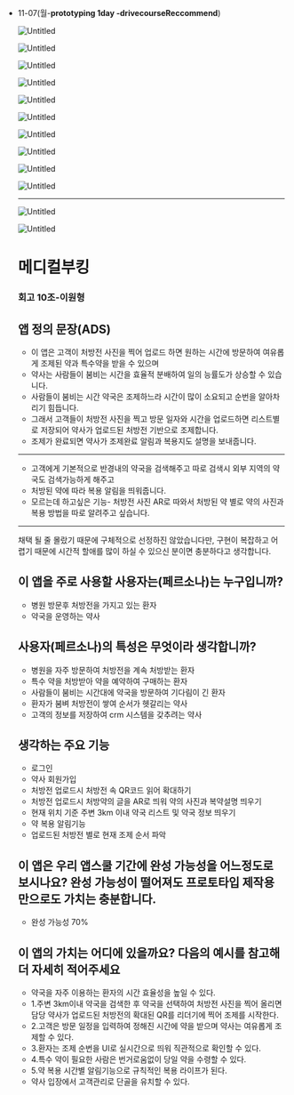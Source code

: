 - 11-07(월-**prototyping 1day -drivecourseReccommend**)
    
    ![Untitled](https://s3-us-west-2.amazonaws.com/secure.notion-static.com/61fb315f-7dd8-4175-a944-bc4f8e04281a/Untitled.png)
    
    ![Untitled](https://s3-us-west-2.amazonaws.com/secure.notion-static.com/f6ca9d86-a6a8-49ac-a6c5-49f5422d175c/Untitled.png)
    
    ![Untitled](https://s3-us-west-2.amazonaws.com/secure.notion-static.com/a70b178c-a997-4b8e-8097-f6e4dcab7cd4/Untitled.png)
    
    ![Untitled](https://s3-us-west-2.amazonaws.com/secure.notion-static.com/edeab27b-3504-40d0-a875-c1c8f5103d2f/Untitled.png)
    
    ![Untitled](https://s3-us-west-2.amazonaws.com/secure.notion-static.com/34648b7a-1522-45e3-a7b8-3b4059a9fb35/Untitled.png)
    
    ![Untitled](https://s3-us-west-2.amazonaws.com/secure.notion-static.com/39da95fb-5a6e-464e-810c-0bba0ab9e9f0/Untitled.png)
    
    ![Untitled](https://s3-us-west-2.amazonaws.com/secure.notion-static.com/f122f8ea-a025-49d0-a05d-3a78f6da6572/Untitled.png)
    
    ![Untitled](https://s3-us-west-2.amazonaws.com/secure.notion-static.com/01384ba0-0780-4e9f-ad95-0bed8aa467c9/Untitled.png)
    
    ![Untitled](https://s3-us-west-2.amazonaws.com/secure.notion-static.com/22b6aae2-9ca0-4a11-b2e9-e6d003f9bbf9/Untitled.png)
    
    ![Untitled](https://s3-us-west-2.amazonaws.com/secure.notion-static.com/6ae9722b-a243-4eb8-8e72-8ed1f30eaa34/Untitled.png)
    
    ---
    
    ![Untitled](https://s3-us-west-2.amazonaws.com/secure.notion-static.com/5682d8bd-907c-414c-bec6-38118b72eaa3/Untitled.png)
    
    ![Untitled](https://s3-us-west-2.amazonaws.com/secure.notion-static.com/15f8648e-d9a2-498a-8ba8-fac37fc58210/Untitled.png)
    
    # **메디컬부킹**
    
    ### **회고 10조-이원형**
    
    ## **앱 정의 문장(ADS)**
    
    - 이 앱은 고객이 처방전 사진을 찍어 업로드 하면 원하는 시간에 방문하여 여유롭게 조제된 약과 특수약을 받을 수 있으며
    - 약사는 사람들이 붐비는 시간을 효율적 분배하여 일의 능률도가 상승할 수 있습니다.
    - 사람들이 붐비는 시간 약국은 조제하느라 시간이 많이 소요되고 순번을 알아차리기 힘듭니다.
    - 그래서 고객들이 처방전 사진을 찍고 방문 일자와 시간을 업로드하면 리스트별로 저장되어 약사가 업로드된 처방전 기반으로 조제합니다.
    - 조제가 완료되면 약사가 조제완료 알림과 복용지도 설명을 보내줍니다.
    
    ---
    
    - 고객에게 기본적으로 반경내의 약국을 검색해주고 따로 검색시 외부 지역의 약국도 검색가능하게 해주고
    - 처방된 약에 따라 복용 알림을 띄워줍니다.
    - 모르는데 하고싶은 기능- 처방전 사진 AR로 따와서 처방된 약 별로 약의 사진과 복용 방법을 따로 알려주고 싶습니다.
    
    ---
    
    채택 될 줄 몰랐기 때문에 구체적으로 선정하진 않았습니다만, 구현이 복잡하고 어렵기 때문에 시간적 할애를 많이 하실 수 있으신 분이면 충분하다고 생각합니다.
    
    ## **이 앱을 주로 사용할 사용자는(페르소나)는 누구입니까?**
    
    - 병원 방문후 처방전을 가지고 있는 환자
    - 약국을 운영하는 약사
    
    ## **사용자(페르소나)의 특성은 무엇이라 생각합니까?**
    
    - 병원을 자주 방문하여 처방전을 계속 처방받는 환자
    - 특수 약을 처방받아 약을 예약하여 구매하는 환자
    - 사람들이 붐비는 시간대에 약국을 방문하여 기다림이 긴 환자
    - 환자가 붐벼 처방전이 쌓여 순서가 헷갈리는 약사
    - 고객의 정보를 저장하여 crm 시스템을 갖추려는 약사
    
    ## **생각하는 주요 기능**
    
    - 로그인
    - 약사 회원가입
    - 처방전 업로드시 처방전 속 QR코드 읽어 확대하기
    - 처방전 업로드시 처방약의 글을 AR로 띄워 약의 사진과 복약설명 띄우기
    - 현재 위치 기준 주변 3km 이내 약국 리스트 및 약국 정보 띄우기
    - 약 복용 알림기능
    - 업로드된 처방전 별로 현재 조제 순서 파악
    
    ## **이 앱은 우리 앱스쿨 기간에 완성 가능성을 어느정도로 보시나요? 완성 가능성이 떨어져도 프로토타입 제작용만으로도 가치는 충분합니다.**
    
    - 완성 가능성 70%
    
    ## **이 앱의 가치는 어디에 있을까요? 다음의 예시를 참고해 더 자세히 적어주세요**
    
    - 약국을 자주 이용하는 환자의 시간 효율성을 높일 수 있다.
    - 1.주변 3km이내 약국을 검색한 후 약국을 선택하여 처방전 사진을 찍어 올리면 담당 약사가 업로드된 처방전의 확대된 QR를 리더기에 찍어 조제를 시작한다.
    - 2.고객은 방문 일정을 입력하여 정해진 시간에 약을 받으며 약사는 여유롭게 조제할 수 있다.
    - 3.환자는 조제 순번을 UI로 실시간으로 띄워 직관적으로 확인할 수 있다.
    - 4.특수 약이 필요한 사람은 번거로움없이 당일 약을 수령할 수 있다.
    - 5.약 복용 시간별 알림기능으로 규칙적인 복용 라이프가 된다.
    - 약사 입장에서 고객관리로 단골을 유치할 수 있다.
